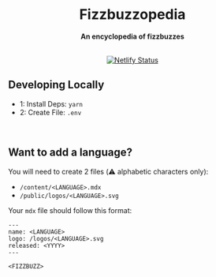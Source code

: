 <div align="center">
  <h1>Fizzbuzzopedia</h1>
  <strong>An encyclopedia of fizzbuzzes</strong>
  <br />
  <br />

  [![Netlify Status][netlify-image]][netlify-url]

</div>

## Developing Locally

- 1: Install Deps: `yarn`
- 2: Create File: `.env`

<br />

## Want to add a language?

You will need to create 2 files (:warning: alphabetic characters only):
- `/content/<LANGUAGE>.mdx`
- `/public/logos/<LANGUAGE>.svg`

Your `mdx` file should follow this format:
```mdx
---
name: <LANGUAGE>
logo: /logos/<LANGUAGE>.svg
released: <YYYY>
---

<FIZZBUZZ>

```

[netlify-image]: [https://api.netlify.com/api/v1/badges/f5778169-3b6b-4b80-9374-738001260e6a/deploy-status
[netlify-url]: [https://app.netlify.com/sites/fizzbuzzopedia/deploys
